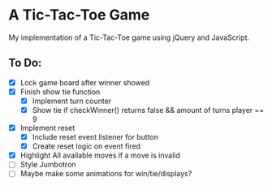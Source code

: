 # A Tic-Tac-Toe Game

My implementation of a Tic-Tac-Toe game using jQuery and JavaScript.

## To Do:

- [x] Lock game board after winner showed
- [x] Finish show tie function
    - [x] Implement turn counter
    - [x] Show tie if checkWinner() returns false && amount of turns player == 9
- [x] Implement reset
    - [x] Include reset event listener for button
    - [x] Create reset logic on event fired
- [x] Highlight All available moves if a move is invalid
- [ ] Style Jumbotron
- [ ] Maybe make some animations for win/tie/displays?